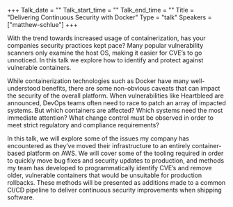 +++
Talk_date = ""
Talk_start_time = ""
Talk_end_time = ""
Title = "Delivering Continuous Security with Docker"
Type = "talk"
Speakers = ["matthew-schlue"]
+++

With the trend towards increased usage of containerization, has your companies security practices kept pace? Many popular vulnerability scanners only examine the host OS, making it easier for CVE’s to go unnoticed. In this talk we explore how to identify and protect against vulnerable containers.

While containerization technologies such as Docker have many well-understood benefits, there are some non-obvious caveats that can impact the security of the overall platform. When vulnerabilities like Heartbleed are announced, DevOps teams often need to race to patch an array of impacted systems. But which containers are affected? Which systems need the most immediate attention? What change control must be observed in order to meet strict regulatory and compliance requirements?

In this talk, we will explore some of the issues my company has encountered as they’ve moved their infrastructure to an entirely container-based platform on AWS. We will cover some of the tooling required in order to quickly move bug fixes and security updates to production, and methods my team has developed to programmatically identify CVE’s and remove older, vulnerable containers that would be unsuitable for production rollbacks. These methods will be presented as additions made to a common CI/CD pipeline to deliver continuous security improvements when shipping software.
